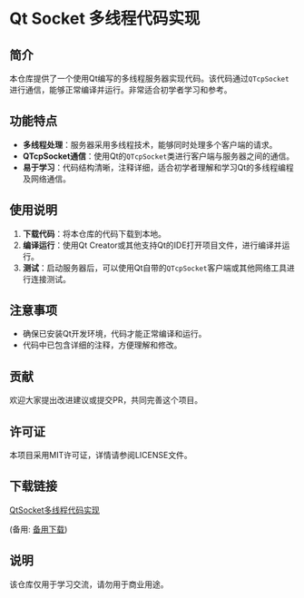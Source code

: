 # Qt Socket 多线程代码实现

## 简介

本仓库提供了一个使用Qt编写的多线程服务器实现代码。该代码通过`QTcpSocket`进行通信，能够正常编译并运行。非常适合初学者学习和参考。

## 功能特点

- **多线程处理**：服务器采用多线程技术，能够同时处理多个客户端的请求。
- **QTcpSocket通信**：使用Qt的`QTcpSocket`类进行客户端与服务器之间的通信。
- **易于学习**：代码结构清晰，注释详细，适合初学者理解和学习Qt的多线程编程及网络通信。

## 使用说明

1. **下载代码**：将本仓库的代码下载到本地。
2. **编译运行**：使用Qt Creator或其他支持Qt的IDE打开项目文件，进行编译并运行。
3. **测试**：启动服务器后，可以使用Qt自带的`QTcpSocket`客户端或其他网络工具进行连接测试。

## 注意事项

- 确保已安装Qt开发环境，代码才能正常编译和运行。
- 代码中已包含详细的注释，方便理解和修改。

## 贡献

欢迎大家提出改进建议或提交PR，共同完善这个项目。

## 许可证

本项目采用MIT许可证，详情请参阅LICENSE文件。

## 下载链接
[QtSocket多线程代码实现](https://pan.quark.cn/s/8192533581f3) 

(备用: [备用下载](https://pan.baidu.com/s/1Rhv6oSzlLKB51CrIZoOMVg?pwd=sbn9))

## 说明

该仓库仅用于学习交流，请勿用于商业用途。
